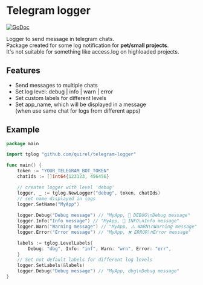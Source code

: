 # Telegram logger

[![GoDoc](https://pkg.go.dev/badge/github.com/quirel/telegram-logger)](https://pkg.go.dev/github.com/quirel/telegram-logger)

Logger to send message in telegram chats.  
Package created for some log notification for **pet/small projects**.  
It's not suitable for something like access.log on highloaded projects.


## Features
- Send messages to multiple chats
- Set log level: debug | info | warn | error
- Set custom labels for different levels
- Set app_name, which will be displayed in a message  
  (when use same chat for logs from different apps)

## Example

```go
package main

import tglog "github.com/quirel/telegram-logger"

func main() {
	token := "YOUR_TELEGRAM_BOT_TOKEN"
	chatIds := []int64{123123, 456456}

	// creates logger with level 'debug'
	logger, _ := tglog.NewLogger("debug", token, chatIds)
	// set name displayed in logs
	logger.SetName("MyApp")
	
	logger.Debug("Debug message") // "MyApp, 👾 DEBUG\nDebug message"
	logger.Info("Info message") // "MyApp, 🔵 INFO\nInfo message"
	logger.Warn("Warning message") // "MyApp, ⚠️ WARN\nWarning message"
	logger.Error("Error message") // "MyApp, ❌ ERROR\nError message"

	labels := tglog.LevelLabels{
		Debug: "dbg", Info: "inf", Warn: "wrn", Error: "err",
	}
	// Set not default labels for different log levels
	logger.SetLabels(&labels)
	logger.Debug("Debug message") // "MyApp, dbg\nDebug message"
}
```
